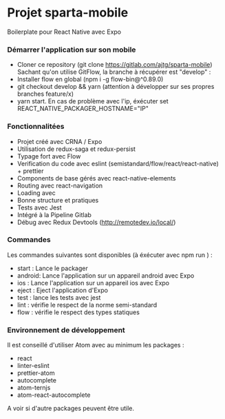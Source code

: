 # Projet sparta-mobile

Boilerplate pour React Native avec Expo

### Démarrer l'application sur son mobile

- Cloner ce repository (git clone https://gitlab.com/ajtg/sparta-mobile)
  Sachant qu'on utilise GitFlow, la branche à récupérer est "develop" :
- Installer flow en global (npm i -g flow-bin@^0.89.0)
- git checkout develop && yarn (attention à développer sur ses propres branches feature/x)
- yarn start. En cas de problème avec l'ip, éxécuter set REACT_NATIVE_PACKAGER_HOSTNAME="IP"

### Fonctionnalitées

- Projet créé avec CRNA / Expo
- Utilisation de redux-saga et redux-persist
- Typage fort avec Flow
- Verification du code avec eslint (semistandard/flow/react/react-native) + prettier
- Components de base gérés avec react-native-elements
- Routing avec react-navigation
- Loading avec
- Bonne structure et pratiques
- Tests avec Jest
- Intégré à la Pipeline Gitlab
- Débug avec Redux Devtools (http://remotedev.io/local/)

### Commandes

Les commandes suivantes sont disponibles (à éxécuter avec npm run <cmd>) :

- start : Lance le packager
- android: Lance l'application sur un appareil android avec Expo
- ios : Lance l'application sur un appareil ios avec Expo
- eject : Eject l'application d'Expo
- test : lance les tests avec jest
- lint : vérifie le respect de la norme semi-standard
- flow : vérifie le respect des types statiques

### Environnement de développement

Il est conseillé d'utiliser Atom avec au minimum les packages :

- react
- linter-eslint
- prettier-atom
- autocomplete
- atom-ternjs
- atom-react-autocomplete

A voir si d'autre packages peuvent être utile.
